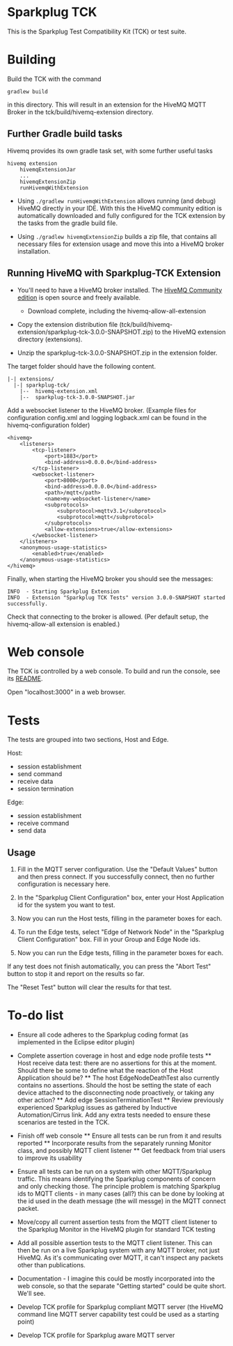 # Sparkplug TCK

This is the Sparkplug Test Compatibility Kit (TCK) or test suite.

# Building

Build the TCK with the command 

	gradlew build

in this directory. This will result in an extension for the HiveMQ MQTT Broker in the tck/build/hivemq-extension directory.


## Further Gradle build tasks
Hivemq provides its own gradle task set, with some further useful tasks

    hivemq extension
        hivemqExtensionJar 
        ...
        hivemqExtensionZip 
        runHivemqWithExtension

* Using `./gradlew runHivemqWithExtension` allows running (and debug) HiveMQ directly in your IDE. With this the HiveMQ community edition is automatically downloaded and fully configured for the TCK extension by the tasks from the gradle build file.

* Using `./gradlew hivemqExtensionZip` builds a zip file, that contains all necessary files for extension usage and move this into a HiveMQ broker installation.

## Running HiveMQ with Sparkplug-TCK Extension

  * You'll need to have a HiveMQ broker installed. The [HiveMQ Community edition](https://www.hivemq.com/developers/community/) is open source and freely available.
    * Download complete, including the hivemq-allow-all-extension

  * Copy the extension distribution file (tck/build/hivemq-extension/sparkplug-tck-3.0.0-SNAPSHOT.zip) to the HiveMQ extension directory (extensions).

  * Unzip the sparkplug-tck-3.0.0-SNAPSHOT.zip in the extension folder.
    
The target folder should have the following content. 

```
|-| extensions/
  |-| sparkplug-tck/
    |--  hivemq-extension.xml
    |--  sparkplug-tck-3.0.0-SNAPSHOT.jar
```

Add a websocket listener to the HiveMQ broker.
(Example files for configuration config.xml and logging logback.xml can be found in the hivemq-configuration folder)

	<hivemq>
		<listeners>
			<tcp-listener>
				<port>1883</port>
				<bind-address>0.0.0.0</bind-address>
			</tcp-listener>
			<websocket-listener>
				<port>8000</port>
				<bind-address>0.0.0.0</bind-address>
				<path>/mqtt</path>
				<name>my-websocket-listener</name>
				<subprotocols>
					<subprotocol>mqttv3.1</subprotocol>
					<subprotocol>mqtt</subprotocol>
				</subprotocols>
				<allow-extensions>true</allow-extensions>
			</websocket-listener>
		</listeners>
		<anonymous-usage-statistics>
			<enabled>true</enabled>
		</anonymous-usage-statistics>
	</hivemq>

Finally, when starting the HiveMQ broker you should see the messages:

	INFO  - Starting Sparkplug Extension
	INFO  - Extension "Sparkplug TCK Tests" version 3.0.0-SNAPSHOT started successfully.

Check that connecting to the broker is allowed. (Per default setup, the hivemq-allow-all extension is enabled.)

# Web console

The TCK is controlled by a web console. To build and run the console, see its [README](webconsole/README.md).

Open "localhost:3000" in a web browser.

# Tests

The tests are grouped into two sections, Host and Edge.

Host:
- session establishment
- send command
- receive data
- session termination

Edge:
- session establishment
- receive command
- send data

## Usage

1. Fill in the MQTT server configuration. Use the "Default Values" button and then press connect. If you successfully connect, then no further configuration is necessary here.

2. In the "Sparkplug Client Configuration" box, enter your Host Application id for the system you want to test.

3. Now you can run the Host tests, filling in the parameter boxes for each.

4. To run the Edge tests, select "Edge of Network Node" in the "Sparkplug Client Configuration" box. Fill in your Group and Edge Node ids.

5. Now you can run the Edge tests, filling in the parameter boxes for each.

If any test does not finish automatically, you can press the "Abort Test" button to stop it and report on the results so far. 

The "Reset Test" button will clear the results for that test.

# To-do list


* Ensure all code adheres to the Sparkplug coding format (as implemented in the Eclipse editor plugin)

* Complete assertion coverage in host and edge node profile tests
  ** Host receive data test: there are no assertions for this at the moment. Should there be some to define what the
  reaction of the Host Application should be?
  ** The host EdgeNodeDeathTest also currently contains no assertions. Should the host be setting the state of each
  device attached to the disconnecting node proactively, or taking any other action?
  ** Add edge SessionTerminationTest
  ** Review previously experienced Sparkplug issues as gathered by Inductive Automation/Cirrus link. Add any extra tests
  needed to ensure these scenarios are tested in the TCK.

* Finish off web console
  ** Ensure all tests can be run from it and results reported
  ** Incorporate results from the separately running Monitor class, and possibly MQTT client listener
  ** Get feedback from trial users to improve its usability

* Ensure all tests can be run on a system with other MQTT/Sparkplug traffic. This means identifying the Sparkplug
  components of concern and only checking those. The principle problem is matching Sparkplug ids to MQTT clients - in
  many cases (all?) this can be done by looking at the id used in the death message (the will messge) in the MQTT
  connect packet.

* Move/copy all current assertion tests from the MQTT client listener to the Sparkplug Monitor in the HiveMQ plugin for
  standard TCK testing

* Add all possible assertion tests to the MQTT client listener. This can then be run on a live Sparkplug system with any
  MQTT broker, not just HiveMQ. As it's communicating over MQTT, it can't inspect any packets other than publications.

* Documentation - I imagine this could be mostly incorporated into the web console, so that the separate "Getting started" could be quite short.  We'll see.

* Develop TCK profile for Sparkplug compliant MQTT server (the HiveMQ command line MQTT server capability test could be used as a starting point)

* Develop TCK profile for Sparkplug aware MQTT server
